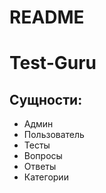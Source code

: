 # README

# Test-Guru

## Сущности:
  * Админ
  * Пользователь
  * Тесты
  * Вопросы
  * Ответы
  * Категории
  

